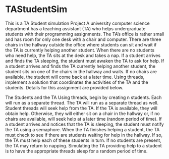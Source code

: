 # TAStudentSim
This is a TA Student simulation Project
A university computer science department has a teaching assistant (TA) who helps
undergraduate students with their programming assignments. The TA’s office is rather
small and has room for only one desk with a chair and computer. There are three chairs in
the hallway outside the office where students can sit and wait if the TA is currently
helping another student. When there are no students who need help, the TA sits at the
desk and takes a nap. If a student arrives and finds the TA sleeping, the student must
awaken the TA to ask for help. If a student arrives and finds the TA currently helping
another student, the student sits on one of the chairs in the hallway and waits. If no chairs
are available, the student will come back at a later time. Using threads, implement a
solution that coordinates the activities of the TA and the students. Details for this
assignment are provided below.

The Students and the TA
Using threads, begin by creating n students. Each will run as a separate
thread. The TA will run as a separate thread as well. Student threads will seek help from
the TA. If the TA is available, they will obtain help. Otherwise, they will either sit on a
chair in the hallway or, if no chairs are available, will seek help at a later time (random
period of time). If a student arrives and notices that the TA is sleeping, the student must
notify the TA using a semaphore. When the TA finishes helping a student, the TA must
check to see if there are students waiting for help in the hallway. If so, the TA must help
each of these students in turn. If no students are present, the TA may return to napping.
Simulating the TA providing help to a student is to have the appropriate threads sleep for
a random period of time.
